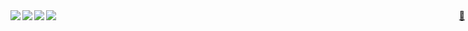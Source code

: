 <div align="right">
  <a href="https://raw.githubusercontent.com/gregl83/gregl83/master/id_rsa.pub" style="position:absolute;top:50px;right:5px;" download>&#128273;</a>
</div>
<div>
  <img align="left" src="https://img.shields.io/badge/referer-boston-lightgrey.svg" />
  <img align="left" src="https://img.shields.io/badge/location-austin-green.svg" />
  <img align="left" src="https://img.shields.io/badge/user%20agent-ubuntu%3B%20linux-orange.svg" />
  <img align="left" src="https://img.shields.io/badge/content%20language-rust%2C%20%20go%2C%20%20python%2C%20%20javascript-blue.svg" />
</div>
